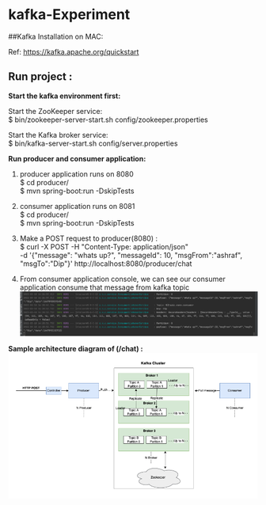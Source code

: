 # kafka-Experiment

##Kafka Installation on MAC:

Ref: https://kafka.apache.org/quickstart

## Run project : 
**Start the kafka environment first:** 

Start the ZooKeeper service: \
$ bin/zookeeper-server-start.sh config/zookeeper.properties

Start the Kafka broker service: \
$ bin/kafka-server-start.sh config/server.properties

**Run producer and consumer application:** 
1. producer application runs on 8080 \
   $ cd producer/ \
   $ mvn spring-boot:run -DskipTests

2. consumer application runs on 8081 \
   $ cd producer/ \
   $ mvn spring-boot:run -DskipTests

3. Make a POST request to producer(8080) : \
   $ curl -X POST -H "Content-Type: application/json" \
   -d '{"message": "whats up?", "messageId": 10, "msgFrom":"ashraf", "msgTo":"Dip"}'  http://localhost:8080/producer/chat

4. From consumer application console, we can see our consumer application consume that message from kafka topic \
   ![screenshot](./docs/consumer-console.png)

**Sample architecture diagram of (/chat) :** \
   ![architecture](./docs/producer-consumer-architecture.png)

